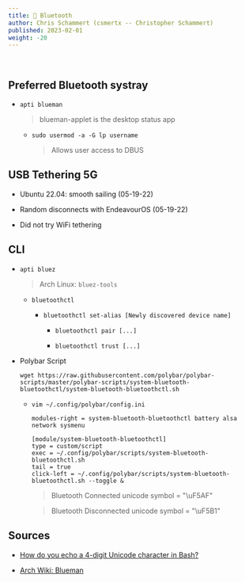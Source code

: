 ```yaml
---
title: 📡 Bluetooth
author: Chris Schammert (csmertx -- Christopher Schammert)
published: 2023-02-01
weight: -20
---
```


<br />

## Preferred Bluetooth systray

- ```apti blueman```

    > blueman-applet is the desktop status app

    - ```sudo usermod -a -G lp username```

        > Allows user access to DBUS

## USB Tethering 5G

- Ubuntu 22.04: smooth sailing (05-19-22)

- Random disconnects with EndeavourOS (05-19-22)

- Did not try WiFi tethering

## CLI
- ```apti bluez```

    > Arch Linux: ```bluez-tools```

    - ```bluetoothctl```

        - ```bluetoothctl set-alias [Newly discovered device name]```

            - ```bluetoothctl pair [...]```

            - ```bluetoothctl trust [...]```
- Polybar Script

    ```
    wget https://raw.githubusercontent.com/polybar/polybar-scripts/master/polybar-scripts/system-bluetooth-bluetoothctl/system-bluetooth-bluetoothctl.sh
    ```

    - ```vim ~/.config/polybar/config.ini```
    
        ```
        modules-right = system-bluetooth-bluetoothctl battery alsa network sysmenu

        [module/system-bluetooth-bluetoothctl]                                                                                         
        type = custom/script
        exec = ~/.config/polybar/scripts/system-bluetooth-bluetoothctl.sh
        tail = true
        click-left = ~/.config/polybar/scripts/system-bluetooth-bluetoothctl.sh --toggle &
        ```
        
        > Bluetooth Connected unicode symbol = "\uF5AF"

        > Bluetooth Disconnected unicode symbol = "\uF5B1"

## Sources

- [How do you echo a 4-digit Unicode character in Bash?](https://stackoverflow.com/questions/602912/how-do-you-echo-a-4-digit-unicode-character-in-bash)

- [Arch Wiki: Blueman](https://wiki.archlinux.org/title/Blueman)
